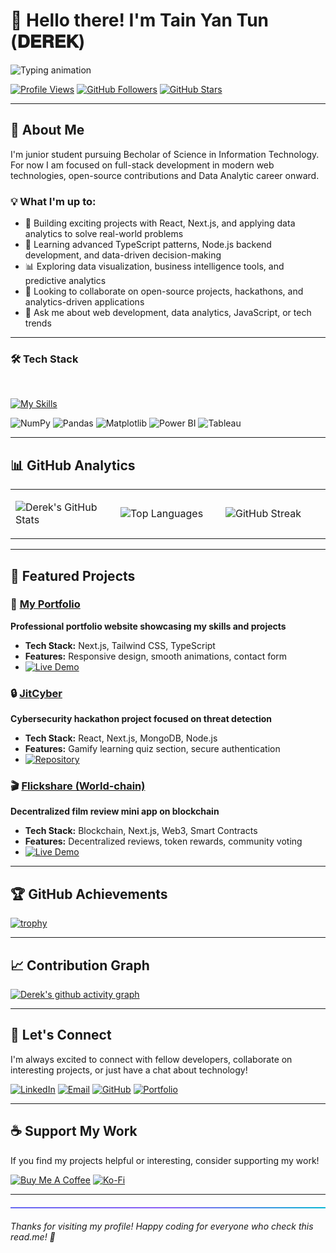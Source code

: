 # 👋 Hello there! I'm **Tain Yan Tun** (𝐃𝐄𝐑𝐄𝐊)

<img src="https://readme-typing-svg.herokuapp.com?font=Fira+Code&size=18&duration=3000&pause=1000&color=6366f1&vCenter=true&width=600&lines=Aspiring+Developer+%7C+IT+Student+%7C+Tech+Explorer;Building+the+future+with+code;Full-stack+enthusiast;Continuous+learner;Open-source+contributor" alt="Typing animation" />

[![Profile Views](https://komarev.com/ghpvc/?username=TainYanTun&color=6366f1&label=Profile+Views&style=flat-square)](https://github.com/TainYanTun)
[![GitHub Followers](https://img.shields.io/github/followers/TainYanTun?color=6366f1&label=Followers&style=flat-square)](https://github.com/TainYanTun?tab=followers)
[![GitHub Stars](https://img.shields.io/github/stars/TainYanTun?color=6366f1&label=Stars&style=flat-square)](https://github.com/TainYanTun)

---

## 🚀 About Me

I'm junior student pursuing Becholar of Science in Information Technology. For now I am focused on full-stack development in modern web technologies, open-source contributions and Data Analytic career onward.

### 💡 What I'm up to:
- 🔭  Building exciting projects with React, Next.js, and applying data analytics to solve real-world problems
- 🌱  Learning advanced TypeScript patterns, Node.js backend development, and data-driven decision-making
- 📊  Exploring data visualization, business intelligence tools, and predictive analytics
- 👯  Looking to collaborate on open-source projects, hackathons, and analytics-driven applications
- 💬  Ask me about web development, data analytics, JavaScript, or tech trends

---

### 🛠️ Tech Stack
<br>

[![My Skills](https://skillicons.dev/icons?i=ts,js,py,java,html,css,bootstrap,react,r,next,tailwind,nodejs,express,mysql,mongodb,git,github,vscode,idea,notion,vim,figma,vercel,linux)](https://skillicons.dev)

![NumPy](https://img.shields.io/badge/NumPy-013243?style=for-the-badge&logo=numpy&logoColor=white)
![Pandas](https://img.shields.io/badge/Pandas-150458?style=for-the-badge&logo=pandas&logoColor=white)
![Matplotlib](https://img.shields.io/badge/Matplotlib-004B87?style=for-the-badge&logo=plotly&logoColor=white)
![Power BI](https://img.shields.io/badge/Power_BI-F2C811?style=for-the-badge&logo=powerbi&logoColor=black)
![Tableau](https://img.shields.io/badge/Tableau-E97627?style=for-the-badge&logo=tableau&logoColor=white)

---

## 📊 GitHub Analytics

<div align="left">
<table>
<tr>
<td width="33%">

![Derek's GitHub Stats](https://github-readme-stats.vercel.app/api?username=TainYanTun&show_icons=true&theme=radical&hide_border=true&bg_color=0D1117&title_color=6366f1&text_color=c9d1d9&icon_color=6366f1)

</td>
<td width="33%">

![Top Languages](https://github-readme-stats.vercel.app/api/top-langs/?username=TainYanTun&layout=compact&theme=radical&hide_border=true&bg_color=0D1117&title_color=6366f1&text_color=c9d1d9&hide=html,css)

</td>
<td width="33%">

![GitHub Streak](https://streak-stats.demolab.com?user=TainYanTun&theme=radical&hide_border=true&background=0D1117&ring=6366f1&fire=6366f1&currStreakLabel=6366f1)

</td>
</tr>
</table>
</div>

---

## 🎯 Featured Projects

### 🌟 **[My Portfolio](https://github.com/TainYanTun/My-Portfolio)**
**Professional portfolio website showcasing my skills and projects**
- **Tech Stack:** Next.js, Tailwind CSS, TypeScript
- **Features:** Responsive design, smooth animations, contact form
- [![Live Demo](https://img.shields.io/badge/Live-Demo-6366f1?style=flat-square&logo=vercel)](https://your-portfolio-url.com)

### 🔒 **[JitCyber](https://github.com/nyilynnhtwe/JitCyber)**
**Cybersecurity hackathon project focused on threat detection**
- **Tech Stack:** React, Next.js, MongoDB, Node.js
- **Features:** Gamify learning quiz section, secure authentication
- [![Repository](https://img.shields.io/badge/View-Repository-181717?style=flat-square&logo=github)](https://github.com/nyilynnhtwe/JitCyber)

### 🎬 **[Flickshare (World-chain)](https://flickshare-landing.vercel.app/)**
**Decentralized film review mini app on blockchain**
- **Tech Stack:** Blockchain, Next.js, Web3, Smart Contracts
- **Features:** Decentralized reviews, token rewards, community voting
- [![Live Demo](https://img.shields.io/badge/Live-Demo-6366f1?style=flat-square&logo=vercel)](https://flickshare-landing.vercel.app/)

---

## 🏆 GitHub Achievements

[![trophy](https://github-profile-trophy.vercel.app/?username=TainYanTun&theme=radical&no-frame=true&row=1&column=6&margin-w=15&margin-h=15)](https://github.com/ryo-ma/github-profile-trophy)

---

## 📈 Contribution Graph

[![Derek's github activity graph](https://github-readme-activity-graph.vercel.app/graph?username=TainYanTun&bg_color=0D1117&color=6366f1&line=6366f1&point=ffffff&area=true&hide_border=true)](https://github.com/ashutosh00710/github-readme-activity-graph)

---

## 🤝 Let's Connect

I'm always excited to connect with fellow developers, collaborate on interesting projects, or just have a chat about technology!

[![LinkedIn](https://img.shields.io/badge/LinkedIn-0A66C2?style=for-the-badge&logo=linkedin&logoColor=white)](https://www.linkedin.com/in/tainyantun/)
[![Email](https://img.shields.io/badge/Email-D14836?style=for-the-badge&logo=gmail&logoColor=white)](mailto:leotainyan18@gmail.com)
[![GitHub](https://img.shields.io/badge/GitHub-181717?style=for-the-badge&logo=github&logoColor=white)](https://github.com/TainYanTun)
[![Portfolio](https://img.shields.io/badge/Portfolio-6366f1?style=for-the-badge&logo=vercel&logoColor=white)](https://your-portfolio-url.com)

---

## ☕ Support My Work

If you find my projects helpful or interesting, consider supporting my work!

[![Buy Me A Coffee](https://img.shields.io/badge/Buy_Me_A_Coffee-FFDD00?style=for-the-badge&logo=buy-me-a-coffee&logoColor=black)](https://buymeacoffee.com/tainyantun)
[![Ko-Fi](https://img.shields.io/badge/Ko--fi-F16061?style=for-the-badge&logo=ko-fi&logoColor=white)](https://ko-fi.com/derektainyan)

---

<div style="width: 100%; height: 2px; background: linear-gradient(90deg, #6366f1, #8b5cf6, #06b6d4); margin: 20px 0;"></div>

*Thanks for visiting my profile! Happy coding for everyone who check this read.me! 🚀*
